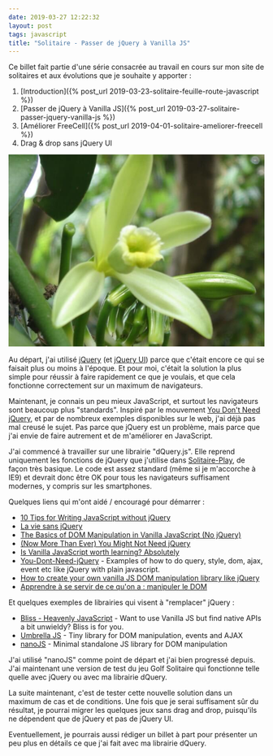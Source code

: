 ```yaml
---
date: 2019-03-27 12:22:32
layout: post
tags: javascript
title: "Solitaire - Passer de jQuery à Vanilla JS"
---
```


Ce billet fait partie d'une série consacrée au travail en cours sur mon site de
solitaires et aux évolutions que je souhaite y apporter :

1. [Introduction]({% post_url 2019-03-23-solitaire-feuille-route-javascript %})
2. [Passer de jQuery à Vanilla JS]({% post_url 2019-03-27-solitaire-passer-jquery-vanilla-js %})
3. [Améliorer FreeCell]({% post_url 2019-04-01-solitaire-ameliorer-freecell %})
4. Drag & drop sans jQuery UI

![vanille-bourbon](/public/2019/vanille.jpg "Vanille Bourbon - La Réunion")

Au départ, j'ai utilisé [jQuery](https://jquery.com/) (et
[jQuery UI](https://jqueryui.com/)) parce que c'était encore ce qui se faisait
plus ou moins à l'époque. Et pour moi, c'était la solution la plus simple pour
réussir à faire rapidement ce que je voulais, et que cela fonctionne
correctement sur un maximum de navigateurs.

Maintenant, je connais un peu mieux JavaScript, et surtout les navigateurs sont
beaucoup plus "standards". Inspiré par le mouvement
[You Don't Need jQuery](http://youmightnotneedjquery.com/), et par de nombreux
exemples disponibles sur le web, j'ai déjà pas mal creusé le sujet. Pas parce
que jQuery est un problème, mais parce que j'ai envie de faire autrement et de
m'améliorer en JavaScript.

J'ai commencé à travailler sur une librairie "dQuery.js". Elle reprend
uniquement les fonctions de jQuery que j'utilise dans
[Solitaire-Play](https://www.solitaire-play.com/), de façon très basique. Le
code est assez standard (même si je m'accorche à IE9) et devrait donc être OK
pour tous les navigateurs suffisament modernes, y compris sur les smartphones.

Quelques liens qui m'ont aidé / encouragé pour démarrer :

* [10 Tips for Writing JavaScript without jQuery](https://tutorialzine.com/2014/06/10-tips-for-writing-javascript-without-jquery)
* [La vie sans jQuery](https://fvsch.com/js-sans-jquery/)
* [The Basics of DOM Manipulation in Vanilla JavaScript (No jQuery) ](https://www.sitepoint.com/dom-manipulation-vanilla-javascript-no-jquery/)
* [(Now More Than Ever) You Might Not Need jQuery](https://css-tricks.com/now-ever-might-not-need-jquery/)
* [Is Vanilla JavaScript worth learning? Absolutely](https://medium.freecodecamp.org/is-vanilla-javascript-worth-learning-absolutely-c2c67140ac34)
* [You-Dont-Need-jQuery](https://github.com/nefe/You-Dont-Need-jQuery) -
  Examples of how to do query, style, dom, ajax, event etc like jQuery with
  plain javascript.
* [How to create your own vanilla JS DOM manipulation library like jQuery](https://gomakethings.com/how-to-create-your-own-vanilla-js-dom-manipulation-library-like-jquery/)
* [Apprendre à se servir de ce qu'on a : manipuler le DOM](http://jesmodrazik.fr/article/apprendre-a-se-servir-de-ce-quon-a-manipuler-dom/)

Et quelques exemples de librairies qui visent à "remplacer" jQuery :

* [Bliss - Heavenly JavaScript](https://blissfuljs.com/) - Want to use Vanilla
  JS but find native APIs a bit unwieldy? Bliss is for you.
* [Umbrella JS](https://umbrellajs.com/) - Tiny library for DOM manipulation,
  events and AJAX
* [nanoJS](https://vladocar.github.io/nanoJS/) - Minimal standalone JS library
  for DOM manipulation

J'ai utilisé "nanoJS" comme point de départ et j'ai bien progressé depuis. J'ai
maintenant une version de test du jeu Golf Solitaire qui fonctionne telle quelle
avec jQuery ou avec ma librairie dQuery.

La suite maintenant, c'est de tester cette nouvelle solution dans un maximum de
cas et de conditions. Une fois que je serai suffisament sûr du résultat, je
pourrai migrer les quelques jeux sans drag and drop, puisqu'ils ne dépendent que
de jQuery et pas de jQuery UI.

Eventuellement, je pourrais aussi rédiger un billet à part pour présenter un
peu plus en détails ce que j'ai fait avec ma librairie dQuery.
